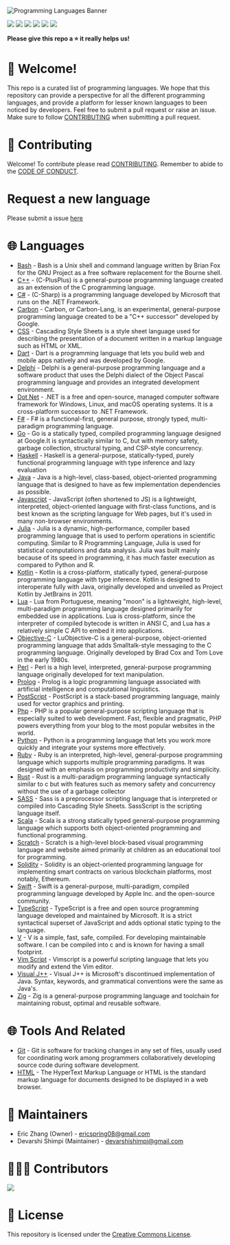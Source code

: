 ![Programming Languages Banner](https://user-images.githubusercontent.com/69996843/178092319-5dc63ad1-2fb9-4260-9e5a-eb63f79cbeb0.png)

[<img src = "https://img.shields.io/badge/license-Creative%20Commons-green"/>](./LICENSE) [<img src = "https://img.shields.io/github/forks/ericspring08/Awesome-Programming-Languages"/>](https://github.com/ericspring08/Awesome-Programming-Languages/fork) [<img src = "https://img.shields.io/github/stars/ericspring08/Awesome-Programming-Languages"/>](./LICENSE) [<img src = "https://img.shields.io/github/watchers/ericspring08/Awesome-Programming-Languages"/>](https://github.com/ericspring08/Awesome-Programming-Languages/fork) [<img src = "https://img.shields.io/github/issues-pr/ericspring08/Awesome-Programming-Languages"/>](https://github.com/ericspring08/Awesome-Programming-Languages/pulls) [<img src = "https://img.shields.io/github/issues-pr-closed-raw/ericspring08/Awesome-Programming-Languages"/>](https://github.com/ericspring08/Awesome-Programming-Languages/pulls?q=is%3Apr+is%3Aclosed)

**Please give this repo a ⭐ it really helps us!**

# 👋 Welcome!

This repo is a curated list of programming languages. We hope that this repository can provide a perspective for all the different programming languages, and provide a platform for lesser known languages to been noticed by developers. Feel free to submit a pull request or raise an issue. Make sure to follow [CONTRIBUTING](#contributing) when submitting a pull request.

# 🤝 Contributing

Welcome! To contribute please read [CONTRIBUTING](./CONTRIBUTING.md). Remember to abide to the [CODE OF CONDUCT](./CODE_OF_CONDUCT.md).

# Request a new language

Please submit a issue [here](https://github.com/ericspring08/Awesome-Programming-Languages/issues/new?assignees=ericspring08&labels=documentation&template=add-a-new-language.md&title=Add+New+Language%3A+%7BLanguage+Name%7D)

# 🌐 Languages
- [Bash](Languages/Bash.md) - Bash is a Unix shell and command language written by Brian Fox for the GNU Project as a free software replacement for the Bourne shell.
- [C++](Languages/Cplusplus.md) - (C-PlusPlus) is a general-purpose programming language created as an extension of the C programming language.
- [C#](Languages/Csharp.md) - (C-Sharp) is a programming language developed by Microsoft that runs on the .NET Framework.
- [Carbon](Languages/Carbon.md) - Carbon, or Carbon-Lang, is an experimental, general-purpose programming language created to be a "C++ successor" developed by Google.
- [CSS](Languages/CSS.md) - Cascading Style Sheets is a style sheet language used for describing the presentation of a document written in a markup language such as HTML or XML.
- [Dart](Languages/Dart.md) - Dart is a programming language that lets you build web and mobile apps natively and was developed by Google.
- [Delphi](Languages/Delphi.md) - Delphi is a general-purpose programming language and a software product that uses the Delphi dialect of the Object Pascal programming language and provides an integrated development environment.
- [Dot Net](Languages/DotNet.md) - .NET is a free and open-source, managed computer software framework for Windows, Linux, and macOS operating systems. It is a cross-platform successor to .NET Framework.
- [F#](Languages/Fsharp.md) - F# is a functional-first, general purpose, strongly typed, multi-paradigm programming language.
- [Go](Languages/Go.md) - Go is a statically typed, compiled programming language designed at Google.It is syntactically similar to C, but with memory safety, garbage collection, structural typing, and CSP-style concurrency.
- [Haskell](Languages/Haskell.md) - Haskell is a general-purpose, statically-typed, purely functional programming language with type inference and lazy evaluation
- [Java](Languages/Java.md) - Java is a high-level, class-based, object-oriented programming language that is designed to have as few implementation dependencies as possible.
- [Javascript](Languages/Javascript.md) - JavaScript (often shortened to JS) is a lightweight, interpreted, object-oriented language with first-class functions, and is best known as the scripting language for Web pages, but it's used in many non-browser environments.
- [Julia](Languages/Julia.md) - Julia is a dynamic, high-performance, compiler based programming language that is used to perform operations in scientific computing. Similar to R Programming Language, Julia is used for statistical computations and data analysis. Julia was built mainly because of its speed in programming, it has much faster execution as compared to Python and R.
- [Kotlin](Languages/Kotlin.md) - Kotlin is a cross-platform, statically typed, general-purpose programming language with type inference. Kotlin is designed to interoperate fully with Java, originally developed and unveiled as Project Kotlin by JetBrains in 2011.
- [Lua](Languages/Lua.md) - Lua from Portuguese, meaning "moon" is a lightweight, high-level, multi-paradigm programming language designed primarily for embedded use in applications.
  Lua is cross-platform, since the interpreter of compiled bytecode is written in ANSI C, and Lua has a relatively simple C API to embed it into applications.
- [Objective-C](Languages/ObjectiveC.md) - LuObjective-C is a general-purpose, object-oriented programming language that adds Smalltalk-style messaging to the C programming language. Originally developed by Brad Cox and Tom Love in the early 1980s.
- [Perl](Languages/Perl.md) - Perl is a high level, interpreted, general-purpose programming language originally developed for text manipulation.
- [Prolog](Languages/Prolog.md) - Prolog is a logic programming language associated with artificial intelligence and computational linguistics.
- [PostScript](Languages/PostScript.md) - PostScript is a stack-based programming language, mainly used for vector graphics and printing.
- [Php](Languages/Php.md) - PHP is a popular general-purpose scripting language that is especially suited to web development. Fast, flexible and pragmatic, PHP powers everything from your blog to the most popular websites in the world.
- [Python](Languages/Python.md) - Python is a programming language that lets you work more quickly and integrate your systems more effectively.
- [Ruby](Languages/Ruby.md) - Ruby is an interpreted, high-level, general-purpose programming language which supports multiple programming paradigms. It was designed with an emphasis on programming productivity and simplicity.
- [Rust](Languages/Rust.md) - Rust is a multi-paradigm programming language syntactically similar to c but with features such as memory safety and concurrency without the use of a garbage collector
- [SASS](Languages/SASS.md) - Sass is a preprocessor scripting language that is interpreted or compiled into Cascading Style Sheets. SassScript is the scripting language itself.
- [Scala](Languages/Scala.md) - Scala is a strong statically typed general-purpose programming language which supports both object-oriented programming and functional programming.
- [Scratch](Languages/Scratch.md) - Scratch is a high-level block-based visual programming language and website aimed primarily at children as an educational tool for programming.
- [Solidity](Languages/Solidity.md) - Solidity is an object-oriented programming language for implementing smart contracts on various blockchain platforms, most notably, Ethereum.
- [Swift](Languages/Swift.md) - Swift is a general-purpose, multi-paradigm, compiled programming language developed by Apple Inc. and the open-source community.
- [TypeScript](Languages/TypeScript.md) - TypeScript is a free and open source programming language developed and maintained by Microsoft. It is a strict syntactical superset of JavaScript and adds optional static typing to the language.
- [V](Languages/V.md) - V is a simple, fast, safe, compiled. For developing maintainable software. I can be compiled into c and is known for having a small footprint.
- [Vim Script](Languages/Vimscript.md) - Vimscript is a powerful scripting language that lets you modify and extend the Vim editor.
- [Visual J++](Languages/VisualJPlusPlus.md) - Visual J++ is Microsoft's discontinued implementation of Java. Syntax, keywords, and grammatical conventions were the same as Java's.
- [Zig](Languages/Zig.md) - Zig is a general-purpose programming language and toolchain for maintaining robust, optimal and reusable software.

# 🌐 Tools And Related

- [Git](Tools-And-Related/Git.md) - Git is software for tracking changes in any set of files, usually used for coordinating work among programmers collaboratively developing source code during software development.
- [HTML](Tools-And-Related/HTML.md) - The HyperText Markup Language or HTML is the standard markup language for documents designed to be displayed in a web browser.

# 👷 Maintainers

- Eric Zhang (Owner) - ericspring08@gmail.com
- Devarshi Shimpi (Maintainer) - devarshishimpi@gmail.com

# 🧑‍🤝‍🧑 Contributors

<a href = "./CONTRIBUTORS.md">
<img src = "https://contrib.rocks/image?repo=ericspring08/Awesome-Programming-Languages"/>
</a>

# 🪪 License

This repository is licensed under the [Creative Commons License](./LICENSE).
